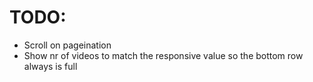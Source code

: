 # TODO:
- Scroll on pageination
- Show nr of videos to match the responsive value so the bottom row always is full
